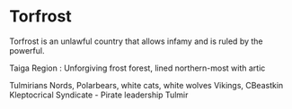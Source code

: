 # Torfrost

Torfrost is an unlawful country that allows infamy and is ruled by the powerful.

Taiga Region : Unforgiving frost forest, lined northern-most with artic

Tulmirians
Nords, Polarbears, white cats, white wolves Vikings, CBeastkin
Kleptocrical Syndicate - Pirate leadership
Tulmir